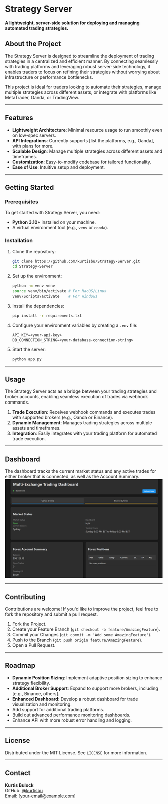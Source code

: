 
# Strategy Server

**A lightweight, server-side solution for deploying and managing automated trading strategies.**

## About the Project

The Strategy Server is designed to streamline the deployment of trading strategies in a centralized and efficient manner. By connecting seamlessly with trading platforms and leveraging robust server-side technology, it enables traders to focus on refining their strategies without worrying about infrastructure or performance bottlenecks.

This project is ideal for traders looking to automate their strategies, manage multiple strategies across different assets, or integrate with platforms like MetaTrader, Oanda, or TradingView.

---

## Features

- **Lightweight Architecture**: Minimal resource usage to run smoothly even on low-spec servers.
- **API Integrations**: Currently supports [list the platforms, e.g., Oanda], with plans for more.
- **Scalable Design**: Manage multiple strategies across different assets and timeframes.
- **Customization**: Easy-to-modify codebase for tailored functionality.
- **Ease of Use**: Intuitive setup and deployment.

---

## Getting Started

### Prerequisites

To get started with Strategy Server, you need:

- **Python 3.10+** installed on your machine.
- A virtual environment tool (e.g., `venv` or `conda`).

### Installation

1. Clone the repository:

   ```bash
   git clone https://github.com/kurtisbu/Strategy-Server.git
   cd Strategy-Server
   ```

2. Set up the environment:

   ```bash
   python -m venv venv
   source venv/bin/activate # For MacOS/Linux
   venv\Scripts\activate    # For Windows
   ```

3. Install the dependencies:

   ```bash
   pip install -r requirements.txt
   ```

4. Configure your environment variables by creating a `.env` file:

   ```plaintext
   API_KEY=<your-api-key>
   DB_CONNECTION_STRING=<your-database-connection-string>
   ```

5. Start the server:

   ```bash
   python app.py
   ```

---

## Usage

The Strategy Server acts as a bridge between your trading strategies and broker accounts, enabling seamless execution of trades via webhook commands.

1. **Trade Execution**: Receives webhook commands and executes trades with supported brokers (e.g., Oanda or Binance).
2. **Dynamic Management**: Manages trading strategies across multiple assets and timeframes.
3. **Integration**: Easily integrates with your trading platform for automated trade execution.

---


## Dashboard

The dashboard tracks the current market status and any active trades for either broker that is connected, as well as the Account Summary.
![Dashboard](Images/Dashboard.png "Strategy Server /Dashboard Endpoint")

---

## Contributing

Contributions are welcome! If you'd like to improve the project, feel free to fork the repository and submit a pull request.

1. Fork the Project.
2. Create your Feature Branch (`git checkout -b feature/AmazingFeature`).
3. Commit your Changes (`git commit -m 'Add some AmazingFeature'`).
4. Push to the Branch (`git push origin feature/AmazingFeature`).
5. Open a Pull Request.

---

## Roadmap

- **Dynamic Position Sizing**: Implement adaptive position sizing to enhance strategy flexibility.
- **Additional Broker Support**: Expand to support more brokers, including [e.g., Binance, others].
- **Enhanced Dashboard**: Develop a robust dashboard for trade visualization and monitoring.
- Add support for additional trading platforms.
- Build out advanced performance monitoring dashboards.
- Enhance API with more robust error handling and logging.

---

## License

Distributed under the MIT License. See `LICENSE` for more information.

---

## Contact

**Kurtis Bulock**  
GitHub: [@kurtisbu](https://github.com/kurtisbu)  
Email: [your-email@example.com]
